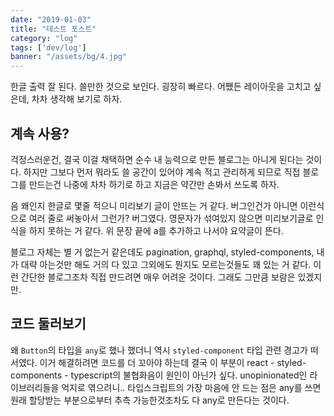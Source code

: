 ```yaml
---
date: "2019-01-03"
title: "테스트 포스트"
category: "log"
tags: ['dev/log']
banner: "/assets/bg/4.jpg"
---
```


한글 출력 잘 된다. 쓸만한 것으로 보인다. 굉장히 빠르다.
어쨌든 레이아웃을 고치고 싶은데, 차차 생각해 보기로 하자. 

## 계속 사용?

걱정스러운건, 결국 이걸 채택하면 순수 내 능력으로 만든 블로그는 아니게 된다는 것이다.
하지만 그보다 먼저 뭐라도 쓸 공간이 있어야 계속 적고 관리하게 되므로 직접 블로그를 만드는건 나중에 차차 하기로 하고 지금은 약간만 손봐서 쓰도록 하자.

음 왜인지 한글로 몇줄 적으니 미리보기 글이 안뜨는 거 같다. 버그인건가 아니면 이런식으로 여러 줄로 써놓아서 그런가? 버그였다. 영문자가 섞여있지 않으면 미리보기글로 인식을 하지 못하는 거 같다. 위 문장 끝에 a를 추가하고 나서야 요약글이 뜬다.

블로그 자체는 별 거 없는거 같은데도 pagination, graphql, styled-components, 내가 대략 아는것만 해도 거의 다 있고 그외에도 뭔지도 모르는것들도 꽤 있는 거 같다. 이런 간단한 블로그조차 직접 만드려면 매우 어려운 것이다. 그래도 그만큼 보람은 있겠지만.


## 코드 둘러보기

왜 `Button`의 타입을 `any`로 했나 했더니 역시 `styled-component` 타입 관련 경고가 떠서였다. 이거 해결하려면 코드를 더 꼬아야 하는데 결국 이 부분이 react - styled-components - typescript의 불협화음이 원인이 아닌가 싶다. unopinionated인 라이브러리들을 억지로 엮으려니.. 타입스크립트의 가장 마음에 안 드는 점은 any를 쓰면 원래 할당받는 부분으로부터 추측 가능한것조차도 다 any로 만든다는 것이다.